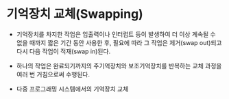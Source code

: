 # 기억장치 교체(Swapping)

- 기억장치를 차지한 작업은 입출력이나 인터럽트 등이 발생하여 더 이상 계속될 수 없을 때까지 짧은 기간 동안 사용한 후, 필요에 따라 그 작업은 제거(swap out)되고 다시 다음 작업이 적재(swap in)된다.

- 하나의 작업은 완료되기까지의 주기억장치와 보조기억장치를 반복하는 교체 과정을 여러 번 거침으로써 수행된다.

- 다중 프로그래밍 시스템에서의 기억장치 교체